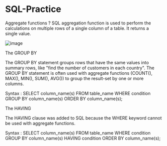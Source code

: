 # SQL-Practice
Aggregate functions ?
SQL aggregation function is used to perform the calculations on multiple rows of a single column of a table. It returns a single value.

![image](https://user-images.githubusercontent.com/127746039/229786223-d536c148-b30a-4f7b-aace-f0d507508b83.png)

The GROUP BY

The GROUP BY statement groups rows that have the same values into summary rows, like "find the number of customers in each country".
The GROUP BY statement is often used with aggregate functions (COUNT(), MAX(), MIN(), SUM(), AVG()) to group the result-set by one or more columns.

Syntax :
SELECT column_name(s)
FROM table_name
WHERE condition
GROUP BY column_name(s)
ORDER BY column_name(s);



The HAVING 

The HAVING clause was added to SQL because the WHERE keyword cannot be used with aggregate functions.

Syntax : 
SELECT column_name(s)
FROM table_name
WHERE condition
GROUP BY column_name(s)
HAVING condition
ORDER BY column_name(s); 

